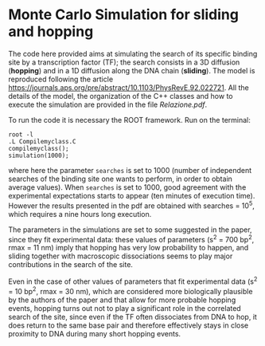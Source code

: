 # Monte Carlo Simulation for sliding and hopping

The code here provided aims at simulating the search of its specific binding site by a transcription factor (TF); the search consists in a 3D diffusion (**hopping**) and in a 1D diffusion along the DNA chain (**sliding**). The model is reproduced following the article https://journals.aps.org/pre/abstract/10.1103/PhysRevE.92.022721.
All the details of the model, the organization of the C++ classes and how to execute the simulation are provided in the file *Relazione.pdf*.

To run the code it is necessary the ROOT framework. Run on the terminal:
```
root -l 
.L Compilemyclass.C
compilemyclass();
simulation(1000);
```
where here the parameter ```searches``` is set to 1000 (number of independent searches of the binding site one wants to perform, in order to obtain average values). When ```searches``` is set to 1000, good agreement with the experimental expectations starts to appear (ten minutes of execution time). However the results presented in the pdf are obtained with searches = 10<sup>5</sup>, which requires a nine hours long execution.

The parameters in the simulations are set to some suggested in the paper, since they fit experimental data: these values of parameters (s<sup>2</sup> = 700 bp<sup>2</sup>, rmax = 11 nm) imply that hopping has very low probability to happen, and sliding together with macroscopic dissociations seems to play major contributions in the search of the site. 

Even in the case of other values of parameters that fit experimental data (s<sup>2</sup> = 10 bp<sup>2</sup>, rmax = 30 nm), which are considered more biologically plausible by the authors of the paper and that allow for more probable hopping events, hopping turns out not to play a significant role in the correlated search of the site, since even if the TF often dissociates from DNA to hop, it does return to the same base pair and therefore effectively stays in close proximity to
DNA during many short hopping events.
